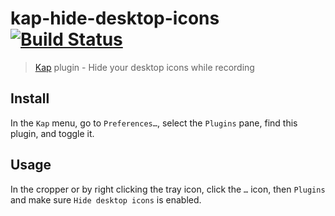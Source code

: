 # kap-hide-desktop-icons [![Build Status](https://travis-ci.org/karaggeorge/kap-hide-desktop-icons.svg?branch=master)](https://travis-ci.org/karaggeorge/kap-hide-desktop-icons)

> [Kap](https://github.com/wulkano/kap) plugin - Hide your desktop icons while recording


## Install

In the `Kap` menu, go to `Preferences…`, select the `Plugins` pane, find this plugin, and toggle it.


## Usage

In the cropper or by right clicking the tray icon, click the `…` icon, then `Plugins` and make sure `Hide desktop icons` is enabled.
